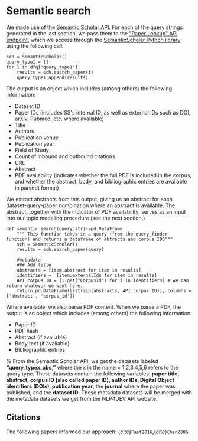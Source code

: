 # Semantic search

We made use of the [Semantic Scholar API](https://www.semanticscholar.org/product/api). For each of the query strings generated in the last section, we pass them to the ["Paper Lookup" API endpoint](https://api.semanticscholar.org/api-docs/graph#tag/Paper-Data), which we access through the [SemanticScholar Python library](https://github.com/danielnsilva/semanticscholar) using the following call:

```{code-cell}
sch = SemanticScholar()
query_type1 = []
for i in dfq["query_type1"]:
    results = sch.search_paper(i)
    query_type1.append(results)
```
The output is an object which includes (among others) the following information:
* Dataset ID
* Paper IDs (includes SS's internal ID, as well as external IDs such as DOI, arXiv, Pubmed, etc. where available)
* Title
* Authors
* Publication venue
* Publication year
* Field of Study
* Count of inbound and outbound citations
* URL
* Abstract
* PDF availability (indicates whether the full PDF is included in the corpus, and whether the abstract, body, and bibliographic entries are available in parsedt format)

We extract abstracts from this output, giving us an abstract for each dataset-query-paper combination where an abstract is available. The abstract, together with the indicator of PDF availability, serves as an input into our topic modeling procedure (see the next section.)

```{code-cell}
def semantic_search(query:str)->pd.DataFrame:
    """ This function takes in a query (from the query_finder function) and returns a dataframe of abtracts and corpus IDS"""
    sch = SemanticScholar()
    results = sch.search_paper(query)
    
    #metadata
    ### Add title
    abstracts = [item.abstract for item in results]
    identifiers =  [item.externalIds for item in results]
    API_corpus_ID = [i.get("CorpusId") for i in identifiers] # we can return whatever we want here.     
    return pd.DataFrame(list(zip(abstracts, API_corpus_ID)), columns = ['abstract', 'corpus_id'])
```

Where available, we also parse PDF content. When we parse a PDF, the output is an object which includes (among others) the following information:
* Paper ID
* PDF hash
* Abstract (if available)
* Body text (if available)
* Bibliographic entries

% From the Semantic Scholar API, we get the datasets labeled **“query_typex_abs,”** where the x  in the name = 1,2,3,4,5,6 refers to the query type. These datasets contain the following variables: **paper title, abstract, corpus ID (also called paper ID), author IDs, Digital Object identifiers (DOIs), publication year,** the **journal**  where the paper was published, and the **dataset ID**. These metadata datasets will be merged with the metadata datasets we get from the NLP4DEV API website.

## Citations

The following papers informed our approach: {cite}`Fast2016`,{cite}`Chen2006`.


```{bibliography}
```